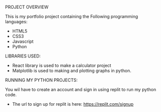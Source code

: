PROJECT OVERVIEW

This is my portfolio project containing the Following programming languages:
- HTML5
- CSS3
- Javascript
- Python

LIBRARIES USED:
- React library is used to make a calculator project
- Matplotlib is used to making and plotting graphs in python.

RUNNING MY PYTHON PROJECTS:

You wil have to create an account and sign in using replit to run my python code.
- The url to sign up for replit is here: https://replit.com/signup
